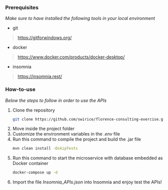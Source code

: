 ### Prerequisites

_Make sure to have installed the following tools in your local environment_

* git
> https://gitforwindows.org/
* docker
> https://www.docker.com/products/docker-desktop/
* insomnia
> https://insomnia.rest/

### How-to-use

_Below the steps to follow in order to use the APIs_

1. Clone the repository
   ```sh
   git clone https://github.com/swirice/florence-consulting-exercise.git
   ```
2. Move inside the project folder
3. Customize the environment variables in the _.env_ file
4. Run this command to compile the project and build the .jar file
   ```sh
   mvn clean install -DskipTests
   ```
5. Run this command to start the microservice with database embedded as Docker container
   ```sh
   docker-compose up -d
   ```
6. Import the file _Insomnia_APIs.json_ into Insomnia and enjoy test the APIs!
